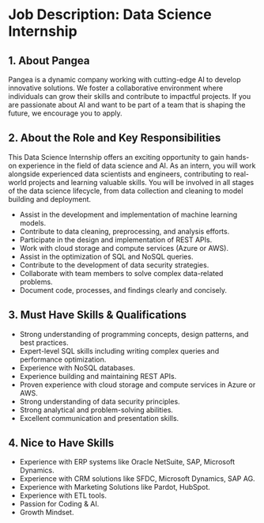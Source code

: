 # Job Description: Data Science Internship

## 1. About Pangea
Pangea is a dynamic company working with cutting-edge AI to develop innovative solutions. We foster a collaborative environment where individuals can grow their skills and contribute to impactful projects. If you are passionate about AI and want to be part of a team that is shaping the future, we encourage you to apply.

## 2. About the Role and Key Responsibilities
This Data Science Internship offers an exciting opportunity to gain hands-on experience in the field of data science and AI. As an intern, you will work alongside experienced data scientists and engineers, contributing to real-world projects and learning valuable skills. You will be involved in all stages of the data science lifecycle, from data collection and cleaning to model building and deployment.

*   Assist in the development and implementation of machine learning models.
*   Contribute to data cleaning, preprocessing, and analysis efforts.
*   Participate in the design and implementation of REST APIs.
*   Work with cloud storage and compute services (Azure or AWS).
*   Assist in the optimization of SQL and NoSQL queries.
*   Contribute to the development of data security strategies.
*   Collaborate with team members to solve complex data-related problems.
*   Document code, processes, and findings clearly and concisely.

## 3. Must Have Skills & Qualifications
*   Strong understanding of programming concepts, design patterns, and best practices.
*   Expert-level SQL skills including writing complex queries and performance optimization.
*   Experience with NoSQL databases.
*   Experience building and maintaining REST APIs.
*   Proven experience with cloud storage and compute services in Azure or AWS.
*   Strong understanding of data security principles.
*   Strong analytical and problem-solving abilities.
*   Excellent communication and presentation skills.

## 4. Nice to Have Skills
*   Experience with ERP systems like Oracle NetSuite, SAP, Microsoft Dynamics.
*   Experience with CRM solutions like SFDC, Microsoft Dynamics, SAP AG.
*   Experience with Marketing Solutions like Pardot, HubSpot.
*   Experience with ETL tools.
*   Passion for Coding & AI.
*   Growth Mindset.